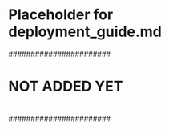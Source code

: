 # Placeholder for deployment_guide.md


#######################
#		      #
#    NOT ADDED YET    #
#	              #
#######################

